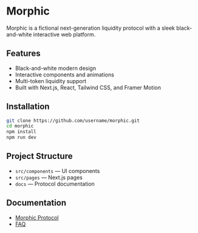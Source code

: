 # Morphic

Morphic is a fictional next-generation liquidity protocol with a sleek black-and-white interactive web platform.

## Features
- Black-and-white modern design
- Interactive components and animations
- Multi-token liquidity support
- Built with Next.js, React, Tailwind CSS, and Framer Motion

## Installation
```bash
git clone https://github.com/username/morphic.git
cd morphic
npm install
npm run dev
```

## Project Structure
- `src/components` — UI components
- `src/pages` — Next.js pages
- `docs` — Protocol documentation

## Documentation
- [Morphic Protocol](docs/protocol.md)
- [FAQ](docs/faq.md)